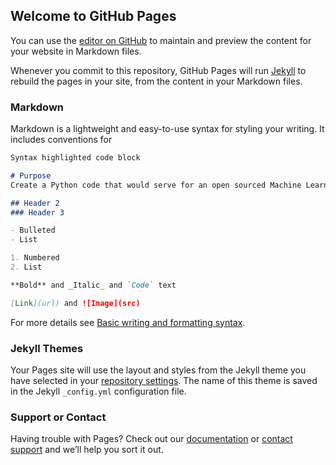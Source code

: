 ## Welcome to GitHub Pages

You can use the [editor on GitHub](https://github.com/jdelva2/Designing-MetaMaterials/edit/main/README.md) to maintain and preview the content for your website in Markdown files.

Whenever you commit to this repository, GitHub Pages will run [Jekyll](https://jekyllrb.com/) to rebuild the pages in your site, from the content in your Markdown files.

### Markdown

Markdown is a lightweight and easy-to-use syntax for styling your writing. It includes conventions for

```markdown
Syntax highlighted code block

# Purpose
Create a Python code that would serve for an open sourced Machine Learning platform TensorFlow. The Python code solves for the Reflective and Transmittance values. Using this and creating a large database of Transmittance values this would allow theMachine Learning system to optimize the best multi-layered ma-terial using the users given parameters of: number of materials, type of material, and angle/strength of wavelength projected onto the meta-surface.

## Header 2
### Header 3

- Bulleted
- List

1. Numbered
2. List

**Bold** and _Italic_ and `Code` text

[Link](url) and ![Image](src)
```

For more details see [Basic writing and formatting syntax](https://docs.github.com/en/github/writing-on-github/getting-started-with-writing-and-formatting-on-github/basic-writing-and-formatting-syntax).

### Jekyll Themes

Your Pages site will use the layout and styles from the Jekyll theme you have selected in your [repository settings](https://github.com/jdelva2/Designing-MetaMaterials/settings/pages). The name of this theme is saved in the Jekyll `_config.yml` configuration file.

### Support or Contact

Having trouble with Pages? Check out our [documentation](https://docs.github.com/categories/github-pages-basics/) or [contact support](https://support.github.com/contact) and we’ll help you sort it out.
